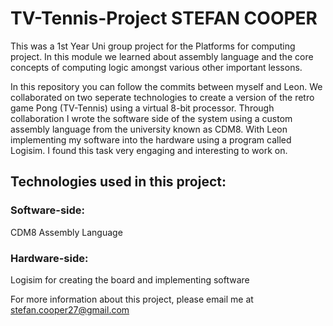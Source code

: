 # TV-Tennis-Project STEFAN COOPER


This was a 1st Year Uni group project for the Platforms for computing project. In this module we learned about assembly language and the core concepts of computing logic amongst various other important lessons.

In this repository you can follow the commits between myself and Leon. We collaborated on two seperate technologies to create a version of the retro game Pong (TV-Tennis) using a virtual 8-bit processor. Through collaboration I wrote the software side of the system using a custom assembly language from the university known as CDM8. With Leon implementing my software into the hardware using a program called Logisim. I found this task very engaging and interesting to work on.

## Technologies used in this project:

### Software-side:

CDM8 Assembly Language

### Hardware-side:

Logisim for creating the board and implementing software

For more information about this project, please email me at stefan.cooper27@gmail.com

